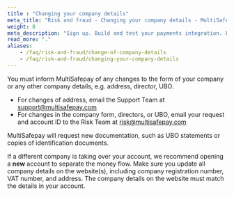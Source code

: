 ```yaml
---
title : "Changing your company details"
meta_title: "Risk and fraud - Changing your company details - MultiSafepay Docs"
weight: 8
meta_description: "Sign up. Build and test your payments integration. Explore our products and services. Use our API reference, SDKs, and wrappers. Get support."
read_more: "."
aliases:
    - /faq/risk-and-fraud/change-of-company-details
    - /faq/risk-and-fraud/changing-your-company-details
---
```

You must inform MultiSafepay of any changes to the form of your company or any other company details, e.g. address, director, UBO. 

* For changes of address, email the Support Team at <support@multisafepay.com>
* For changes in the company form, directors, or UBO, email your request and account ID to the Risk Team at <risk@multisafepay.com>

MultiSafepay will request new documentation, such as UBO statements or copies of identification documents. 

If a different company is taking over your account, we recommend opening a **new** account to separate the money flow. Make sure you update all company details on the website(s), including company registration number, VAT number, and address. The company details on the website must match the details in your account.















